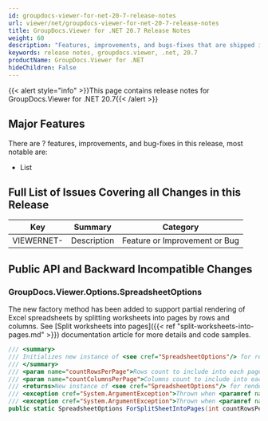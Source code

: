 ```yaml
---
id: groupdocs-viewer-for-net-20-7-release-notes
url: viewer/net/groupdocs-viewer-for-net-20-7-release-notes
title: GroupDocs.Viewer for .NET 20.7 Release Notes
weight: 60
description: "Features, improvements, and bugs-fixes that are shipped in GroupDocs.Viewer for .NET 20.7"
keywords: release notes, groupdocs.viewer, .net, 20.7
productName: GroupDocs.Viewer for .NET
hideChildren: False
---
```

{{< alert style="info" >}}This page contains release notes for GroupDocs.Viewer for .NET 20.7{{< /alert >}}

## Major Features  

There are ? features, improvements, and bug-fixes in this release, most notable are:

* List

## Full List of Issues Covering all Changes in this Release

| Key | Summary | Category |
| --- | --- | --- |
| VIEWERNET- | Description | Feature or Improvement or Bug |

## Public API and Backward Incompatible Changes

### GroupDocs.Viewer.Options.SpreadsheetOptions

The new factory method has been added to support partial rendering of Excel spreadsheets by splitting worksheets into pages by rows and columns. See [Split worksheets into pages]({{< ref "split-worksheets-into-pages.md" >}}) documentation article for more details and code samples.

```csharp
/// <summary>
/// Initializes new instance of <see cref="SpreadsheetOptions"/> for rendering sheet into pages.
/// </summary>
/// <param name="countRowsPerPage">Rows count to include into each page.</param>
/// <param name="countColumnsPerPage">Columns count to include into each page.</param>
/// <returns>New instance of <see cref="SpreadsheetOptions"/> for rendering sheet into pages.</returns>
/// <exception cref="System.ArgumentException">Thrown when <paramref name="countRowsPerPage"/> is equals or less than zero.</exception>
/// <exception cref="System.ArgumentException">Thrown when <paramref name="countColumnsPerPage"/> is equals or less than zero.</exception>
public static SpreadsheetOptions ForSplitSheetIntoPages(int countRowsPerPage, int countColumnsPerPage)
```